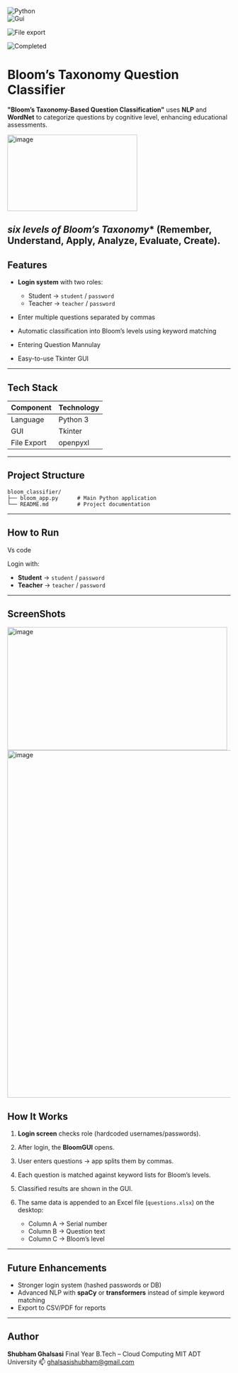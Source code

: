 ![Python](https://img.shields.io/badge/Tool-Python-blue)  
![Gui](https://img.shields.io/badge/Gui-Tinker-blue) 

![File export](https://img.shields.io/badge/FileExport-openpyxl-blue) 

![Completed](https://img.shields.io/badge/Status-Completed-success)



# Bloom’s Taxonomy Question Classifier
**"Bloom’s Taxonomy-Based Question Classification"** uses **NLP** and **WordNet** to categorize questions by cognitive level, enhancing educational assessments.

<img width="293" height="172" alt="image" src="https://github.com/user-attachments/assets/65cc4b25-1fd4-43d2-a074-820b897d16b6" />

*six levels of Bloom’s Taxonomy** (Remember, Understand, Apply, Analyze, Evaluate, Create).
---

## Features

* **Login system** with two roles:

  * Student → `student` / `password`
  * Teacher → `teacher` / `password`
* Enter multiple questions separated by commas
* Automatic classification into Bloom’s levels using keyword matching
* Entering Question Mannulay 
* Easy-to-use Tkinter GUI

---

##  Tech Stack

| Component   | Technology                       |
| ----------- | -------------------------------- |
| Language    | Python 3                         |
| GUI         | Tkinter                          |
| File Export | openpyxl                         |

---

##  Project Structure

```
bloom_classifier/
├── bloom_app.py      # Main Python application
└── README.md         # Project documentation
```

---

##  How to Run

Vs code 

Login with:

* **Student** → `student` / `password`
* **Teacher** → `teacher` / `password`

---
## ScreenShots 
<img width="496" height="277" alt="image" src="https://github.com/user-attachments/assets/e14c1f69-edd7-4952-8b39-4ad4aa0b6ae0" />
<img width="746" height="782" alt="image" src="https://github.com/user-attachments/assets/fc84223d-b7c4-4541-bc43-b7328308b9ab" />




##  How It Works

1. **Login screen** checks role (hardcoded usernames/passwords).
2. After login, the **BloomGUI** opens.
3. User enters questions → app splits them by commas.
4. Each question is matched against keyword lists for Bloom’s levels.
5. Classified results are shown in the GUI.
6. The same data is appended to an Excel file (`questions.xlsx`) on the desktop:

   * Column A → Serial number
   * Column B → Question text
   * Column C → Bloom’s level

---


##  Future Enhancements

* Stronger login system (hashed passwords or DB)
* Advanced NLP with **spaCy** or **transformers** instead of simple keyword matching
* Export to CSV/PDF for reports

---

## Author

**Shubham Ghalsasi**
Final Year B.Tech – Cloud Computing
MIT ADT University
📫 [ghalsasishubham@gmail.com](mailto:ghalsasishubham@gmail.com)

